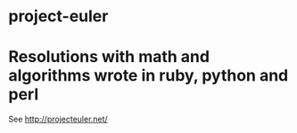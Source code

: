 project-euler
=============

Resolutions with math and algorithms wrote in ruby, python and perl
=======

See http://projecteuler.net/
